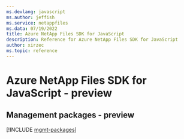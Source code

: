 ```yaml
---
ms.devlang: javascript
ms.author: jeffish
ms.service: netappfiles
ms.data: 07/19/2022
title: Azure NetApp Files SDK for JavaScript
description: Reference for Azure NetApp Files SDK for JavaScript
author: xirzec
ms.topic: reference
---
```

# Azure NetApp Files SDK for JavaScript - preview

## Management packages - preview
[!INCLUDE [mgmt-packages](netapp-files-mgmt-index.md)]
